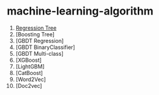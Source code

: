 # machine-learning-algorithm

1. [Regression Tree](./Regression_Tree.py)
1. [Boosting Tree]
1. [GBDT Regression]
1. [GBDT BinaryClassifier]
1. [GBDT Multi-class]
1. [XGBoost]
1. [LightGBM]
1. [CatBoost]
1. [Word2Vec]
1. [Doc2vec]
